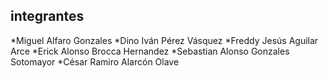 ## integrantes

*Miguel Alfaro Gonzales
*Dino Iván Pérez Vásquez
*Freddy Jesús Aguilar Arce
*Erick Alonso Brocca Hernandez
*Sebastian Alonso Gonzales Sotomayor
*César Ramiro Alarcón Olave
